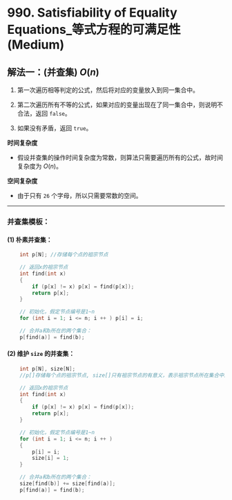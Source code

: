# 990. Satisfiability of Equality Equations_等式方程的可满足性 (Medium)



## 解法一：(并查集) $O(n)$

1. 第一次遍历相等判定的公式，然后将对应的变量放入到同一集合中。

2. 第二次遍历所有不等的公式，如果对应的变量出现在了同一集合中，则说明不合法，返回 `false`。
3. 如果没有矛盾，返回 `true`。

**时间复杂度**

- 假设并查集的操作时间复杂度为常数，则算法只需要遍历所有的公式，故时间复杂度为 $O(n)$。

**空间复杂度**

- 由于只有 `26` 个字母，所以只需要常数的空间。



------



### 并查集模板：



#### (1) 朴素并查集：

```cpp
    int p[N]; //存储每个点的祖宗节点

    // 返回x的祖宗节点
    int find(int x)
    {
        if (p[x] != x) p[x] = find(p[x]);
        return p[x];
    }

    // 初始化，假定节点编号是1~n
    for (int i = 1; i <= n; i ++ ) p[i] = i;

    // 合并a和b所在的两个集合：
    p[find(a)] = find(b);
```



#### (2) 维护 `size` 的并查集：

```cpp
    int p[N], size[N];
    //p[]存储每个点的祖宗节点, size[]只有祖宗节点的有意义，表示祖宗节点所在集合中的点的数量

    // 返回x的祖宗节点
    int find(int x)
    {
        if (p[x] != x) p[x] = find(p[x]);
        return p[x];
    }

    // 初始化，假定节点编号是1~n
    for (int i = 1; i <= n; i ++ )
    {
        p[i] = i;
        size[i] = 1;
    }

    // 合并a和b所在的两个集合：
    size[find(b)] += size[find(a)];
    p[find(a)] = find(b);
```